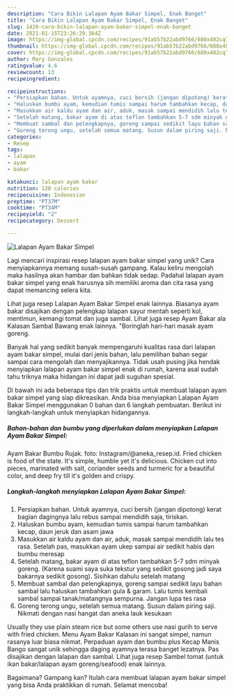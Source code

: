 ```yaml
---
description: "Cara Bikin Lalapan Ayam Bakar Simpel, Enak Banget"
title: "Cara Bikin Lalapan Ayam Bakar Simpel, Enak Banget"
slug: 1420-cara-bikin-lalapan-ayam-bakar-simpel-enak-banget
date: 2021-01-15T23:26:29.364Z
image: https://img-global.cpcdn.com/recipes/91ab57b22abd9766/680x482cq70/lalapan-ayam-bakar-simpel-foto-resep-utama.jpg
thumbnail: https://img-global.cpcdn.com/recipes/91ab57b22abd9766/680x482cq70/lalapan-ayam-bakar-simpel-foto-resep-utama.jpg
cover: https://img-global.cpcdn.com/recipes/91ab57b22abd9766/680x482cq70/lalapan-ayam-bakar-simpel-foto-resep-utama.jpg
author: Mary Gonzales
ratingvalue: 4.6
reviewcount: 13
recipeingredient:

recipeinstructions:
- "Persiapkan bahan. Untuk ayamnya, cuci bersih (jangan dipotong) kerat bagian dagingnya lalu rebus sampai mendidih saja, tiriskan."
- "Haluskan bumbu ayam, kemudian tumis sampai harum tambahkan kecap, daun jeruk dan asam jawa"
- "Masukkan air kaldu ayam dan air, aduk, masak sampai mendidih lalu tes rasa. Setelah pas, masukkan ayam ukep sampai air sedikit habis dan bumbu meresap"
- "Setelah matang, bakar ayam di atas teflon tambahkan 5-7 sdm minyak goreng. (Karena suami saya suka tekstur yang sedikit gosong jadi saya bakarnya sedikit gosong). Sisihkan dahulu setelah matang"
- "Membuat sambal dan pelengkapnya, goreng sampai sedikit layu bahan sambal lalu haluskan tambahkan gula &amp; garam. Lalu tumis kembali sambal sampai tanak/matangnya sempurna. Jangan lupa tes rasa"
- "Goreng terong ungu, setelah semua matang. Susun dalam piring saji. Nikmati dengan nasi hangat dan aneka lauk kesukaan"
categories:
- Resep
tags:
- lalapan
- ayam
- bakar

katakunci: lalapan ayam bakar 
nutrition: 120 calories
recipecuisine: Indonesian
preptime: "PT37M"
cooktime: "PT34M"
recipeyield: "2"
recipecategory: Dessert

---
```



![Lalapan Ayam Bakar Simpel](https://img-global.cpcdn.com/recipes/91ab57b22abd9766/680x482cq70/lalapan-ayam-bakar-simpel-foto-resep-utama.jpg)

Lagi mencari inspirasi resep lalapan ayam bakar simpel yang unik? Cara menyiapkannya memang susah-susah gampang. Kalau keliru mengolah maka hasilnya akan hambar dan bahkan tidak sedap. Padahal lalapan ayam bakar simpel yang enak harusnya sih memiliki aroma dan cita rasa yang dapat memancing selera kita.

Lihat juga resep Lalapan Ayam Bakar Simpel enak lainnya. Biasanya ayam bakar disajikan dengan pelengkap lalapan sayur mentah seperti kol, mentimun, kemangi tomat dan juga sambal. Lihat juga resep Ayam Bakar ala Kalasan Sambal Bawang enak lainnya. &#34;Boringlah hari-hari masak ayam goreng.

Banyak hal yang sedikit banyak mempengaruhi kualitas rasa dari lalapan ayam bakar simpel, mulai dari jenis bahan, lalu pemilihan bahan segar sampai cara mengolah dan menyajikannya. Tidak usah pusing jika hendak menyiapkan lalapan ayam bakar simpel enak di rumah, karena asal sudah tahu triknya maka hidangan ini dapat jadi suguhan spesial.


Di bawah ini ada beberapa tips dan trik praktis untuk membuat lalapan ayam bakar simpel yang siap dikreasikan. Anda bisa menyiapkan Lalapan Ayam Bakar Simpel menggunakan 0 bahan dan 6 langkah pembuatan. Berikut ini langkah-langkah untuk menyiapkan hidangannya.

<!--inarticleads1-->

##### Bahan-bahan dan bumbu yang diperlukan dalam menyiapkan Lalapan Ayam Bakar Simpel:



Ayam Bakar Bumbu Rujak. foto: Instagram/@aneka_resep.id. Fried chicken is food of the state. It&#39;s simple, humble yet it&#39;s delicious. Chicken cut into pieces, marinated with salt, coriander seeds and turmeric for a beautiful color, and deep fry till it&#39;s golden and crispy. 

<!--inarticleads2-->

##### Langkah-langkah menyiapkan Lalapan Ayam Bakar Simpel:

1. Persiapkan bahan. Untuk ayamnya, cuci bersih (jangan dipotong) kerat bagian dagingnya lalu rebus sampai mendidih saja, tiriskan.
1. Haluskan bumbu ayam, kemudian tumis sampai harum tambahkan kecap, daun jeruk dan asam jawa
1. Masukkan air kaldu ayam dan air, aduk, masak sampai mendidih lalu tes rasa. Setelah pas, masukkan ayam ukep sampai air sedikit habis dan bumbu meresap
1. Setelah matang, bakar ayam di atas teflon tambahkan 5-7 sdm minyak goreng. (Karena suami saya suka tekstur yang sedikit gosong jadi saya bakarnya sedikit gosong). Sisihkan dahulu setelah matang
1. Membuat sambal dan pelengkapnya, goreng sampai sedikit layu bahan sambal lalu haluskan tambahkan gula &amp; garam. Lalu tumis kembali sambal sampai tanak/matangnya sempurna. Jangan lupa tes rasa
1. Goreng terong ungu, setelah semua matang. Susun dalam piring saji. Nikmati dengan nasi hangat dan aneka lauk kesukaan


Usually they use plain steam rice but some others use nasi gurih to serve with fried chicken. Menu Ayam Bakar Kalasan ini sangat simpel, namun rasanya luar biasa nikmat. Perpaduan ayam dan bumbu plus Kecap Manis Bango sangat unik sehingga daging ayamnya terasa banget lezatnya. Pas disajikan dengan lalapan dan sambal. Lihat juga resep Sambel tomat (untuk ikan bakar/lalapan ayam goreng/seafood) enak lainnya. 

Bagaimana? Gampang kan? Itulah cara membuat lalapan ayam bakar simpel yang bisa Anda praktikkan di rumah. Selamat mencoba!
